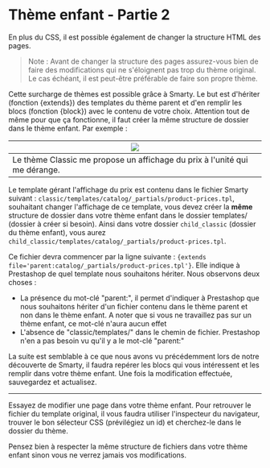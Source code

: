 # Thème enfant - Partie 2

En plus du CSS, il est possible également de changer la structure HTML des pages.

> Note : Avant de changer la structure des pages assurez-vous bien de faire des modifications qui ne s'éloignent pas trop du thème original. Le cas échéant, il est peut-être préférable de faire son propre thème.

Cette surcharge de thèmes est possible grâce à Smarty. Le but est d'hériter (fonction {extends}) des templates du thème parent et d'en remplir les blocs (fonction {block}) avec le contenu de votre choix. Attention tout de même pour que ça fonctionne, il faut créer la même structure de dossier dans le thème enfant. Par exemple :

| ![](capture-1.jpg)|
|---|
|Le thème Classic me propose un affichage du prix à l'unité qui me dérange.|

Le template gérant l'affichage du prix est contenu dans le fichier Smarty suivant : `classic/templates/catalog/_partials/product-prices.tpl`, souhaitant changer l'affichage de ce template, vous devez créer la **même** structure de dossier dans votre thème enfant dans le dossier templates/ (dossier à créer si besoin). Ainsi dans votre dossier `child_classic` (dossier du thème enfant), vous aurez `child_classic/templates/catalog/_partials/product-prices.tpl`.

Ce fichier devra commencer par la ligne suivante : `{extends file='parent:catalog/_partials/product-prices.tpl'}`. Elle indique à Prestashop de quel template nous souhaitons hériter. Nous observons deux choses :
- La présence du mot-clé "parent:", il permet d'indiquer à Prestashop que nous souhaitons hériter d'un fichier contenu dans le thème parent et non dans le thème enfant. A noter que si vous ne travaillez pas sur un thème enfant, ce mot-clé n'aura aucun effet
- L'absence de "classic/templates/" dans le chemin de fichier. Prestashop n'en a pas besoin vu qu'il y a le mot-clé "parent:"

La suite est semblable à ce que nous avons vu précédemment lors de notre découverte de Smarty, il faudra repérer les blocs qui vous intéressent et les remplir dans votre thème enfant. Une fois la modification effectuée, sauvegardez et actualisez.

___
Essayez de modifier une page dans votre thème enfant. Pour retrouver le fichier du template original, il vous faudra utiliser l'inspecteur du navigateur, trouver le bon sélecteur CSS (prévilégiez un id) et cherchez-le dans le dossier du thème.

Pensez bien à respecter la même structure de fichiers dans votre thème enfant sinon vous ne verrez jamais vos modifications.